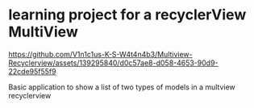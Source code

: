 # learning project for a recyclerView MultiView


https://github.com/V1n1c1us-K-S-W4t4n4b3/Multiview-Recyclerview/assets/139295840/d0c57ae8-d058-4653-90d9-22cde95f55f9


Basic application to show a list of two types of models in a multview recyclerview
